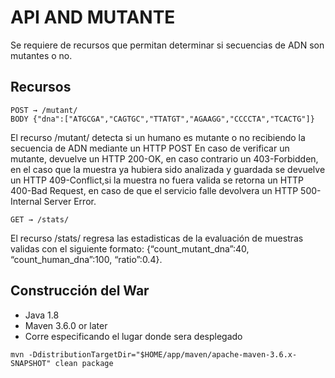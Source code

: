 # API AND MUTANTE

Se requiere de recursos que permitan determinar si secuencias de ADN son mutantes o no.

## Recursos
```
POST → /mutant/ 
BODY {"dna":["ATGCGA","CAGTGC","TTATGT","AGAAGG","CCCCTA","TCACTG"]}
```
El recurso /mutant/ detecta si un humano es mutante o no recibiendo la secuencia de ADN mediante un HTTP POST
En caso de verificar un mutante, devuelve un HTTP 200-OK, en caso contrario un 403-Forbidden, en el caso que la muestra ya hubiera sido analizada y guardada se devuelve un HTTP 409-Conflict,si la muestra no fuera valida se retorna un HTTP 400-Bad Request, en caso de que el servicio falle devolvera un HTTP 500-Internal Server Error.

```
GET → /stats/ 
```
El recurso /stats/ regresa las estadisticas de la evaluación de muestras validas con el siguiente formato:
{“count_mutant_dna”:40, “count_human_dna”:100, “ratio”:0.4}.

## Construcción del War
- Java 1.8
- Maven 3.6.0 or later
- Corre especificando el lugar donde sera desplegado
```
mvn -DdistributionTargetDir="$HOME/app/maven/apache-maven-3.6.x-SNAPSHOT" clean package
```


